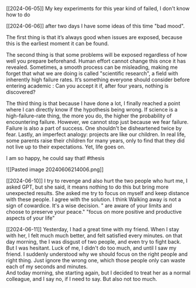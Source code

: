 [[2024-06-05]]
My key experiments for this year kind of failed, I don't know how to do 

[[2024-06-06]]
after two days I have some ideas of this time "bad mood". 

The first thing is that it’s always good when issues are exposed, because this is the earliest moment it can be found.

The second thing is that some problems will be exposed regardless of how well you prepare beforehand. Human effort cannot change this once it has revealed. Sometimes, a smooth process can be misleading, making me forget that what we are doing is called "scientific research", a field with inherently high failure rates. It’s something everyone should consider before entering academic : Can you accept it if, after four years, nothing is discovered?

The third thing is that because I have done a lot, I finally reached a point where I can directly know if the hypothesis being wrong. If science is a high-failure-rate thing, the more you do, the higher the probability of encountering failure. However, we cannot stop just because we fear failure. Failure is also a part of success. One shouldn't be disheartened twice by fear. 
Lastly, an imperfect analogy: projects are like our children. In real life, some parents raise their children for many years, only to find that they did not live up to their expectations. Yet, life goes on.

I am so happy, he could say that! #thesis

![[Pasted image 20240606214006.png]]

[[2024-06-10]]
I try to revenge and also hurt the two people who hurt me, I asked GPT, but she said, it means nothing to do this but bring more unexpected results. She asked me try to focus on myself and keep distance with these people. I agree with the solution. I think Walking away is not a sign of cowardice. It's a wise decision. " are aware of your limits and choose to preserve your peace." "focus on more positive and productive aspects of your life"

[[2024-06-11]]
Yesterday, I had a great time with my friend. When I stay with her, I felt much much better, and felt satisfied every minutes. on that day morning, the I was disgust of two people, and even try to fight back. But I was hesitant. Luck of me, I didn't do too much, and until I saw my friend. I suddenly understood why we should focus on the right people and right thing. Just ignore the wrong one, which those people only can waste each of my seconds and minutes.  
And today morning, she starting again, but I decided to treat her as a normal colleague, and I say no, if I need to say. But also not too much.  